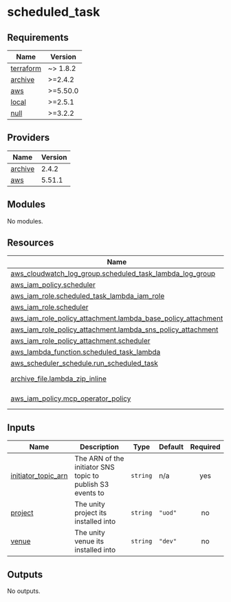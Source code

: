 # scheduled_task

<!-- BEGINNING OF PRE-COMMIT-TERRAFORM DOCS HOOK -->
## Requirements

| Name | Version |
|------|---------|
| <a name="requirement_terraform"></a> [terraform](#requirement\_terraform) | ~> 1.8.2 |
| <a name="requirement_archive"></a> [archive](#requirement\_archive) | >=2.4.2 |
| <a name="requirement_aws"></a> [aws](#requirement\_aws) | >=5.50.0 |
| <a name="requirement_local"></a> [local](#requirement\_local) | >=2.5.1 |
| <a name="requirement_null"></a> [null](#requirement\_null) | >=3.2.2 |

## Providers

| Name | Version |
|------|---------|
| <a name="provider_archive"></a> [archive](#provider\_archive) | 2.4.2 |
| <a name="provider_aws"></a> [aws](#provider\_aws) | 5.51.1 |

## Modules

No modules.

## Resources

| Name | Type |
|------|------|
| [aws_cloudwatch_log_group.scheduled_task_lambda_log_group](https://registry.terraform.io/providers/hashicorp/aws/latest/docs/resources/cloudwatch_log_group) | resource |
| [aws_iam_policy.scheduler](https://registry.terraform.io/providers/hashicorp/aws/latest/docs/resources/iam_policy) | resource |
| [aws_iam_role.scheduled_task_lambda_iam_role](https://registry.terraform.io/providers/hashicorp/aws/latest/docs/resources/iam_role) | resource |
| [aws_iam_role.scheduler](https://registry.terraform.io/providers/hashicorp/aws/latest/docs/resources/iam_role) | resource |
| [aws_iam_role_policy_attachment.lambda_base_policy_attachment](https://registry.terraform.io/providers/hashicorp/aws/latest/docs/resources/iam_role_policy_attachment) | resource |
| [aws_iam_role_policy_attachment.lambda_sns_policy_attachment](https://registry.terraform.io/providers/hashicorp/aws/latest/docs/resources/iam_role_policy_attachment) | resource |
| [aws_iam_role_policy_attachment.scheduler](https://registry.terraform.io/providers/hashicorp/aws/latest/docs/resources/iam_role_policy_attachment) | resource |
| [aws_lambda_function.scheduled_task_lambda](https://registry.terraform.io/providers/hashicorp/aws/latest/docs/resources/lambda_function) | resource |
| [aws_scheduler_schedule.run_scheduled_task](https://registry.terraform.io/providers/hashicorp/aws/latest/docs/resources/scheduler_schedule) | resource |
| [archive_file.lambda_zip_inline](https://registry.terraform.io/providers/hashicorp/archive/latest/docs/data-sources/file) | data source |
| [aws_iam_policy.mcp_operator_policy](https://registry.terraform.io/providers/hashicorp/aws/latest/docs/data-sources/iam_policy) | data source |

## Inputs

| Name | Description | Type | Default | Required |
|------|-------------|------|---------|:--------:|
| <a name="input_initiator_topic_arn"></a> [initiator\_topic\_arn](#input\_initiator\_topic\_arn) | The ARN of the initiator SNS topic to publish S3 events to | `string` | n/a | yes |
| <a name="input_project"></a> [project](#input\_project) | The unity project its installed into | `string` | `"uod"` | no |
| <a name="input_venue"></a> [venue](#input\_venue) | The unity venue its installed into | `string` | `"dev"` | no |

## Outputs

No outputs.
<!-- END OF PRE-COMMIT-TERRAFORM DOCS HOOK -->
